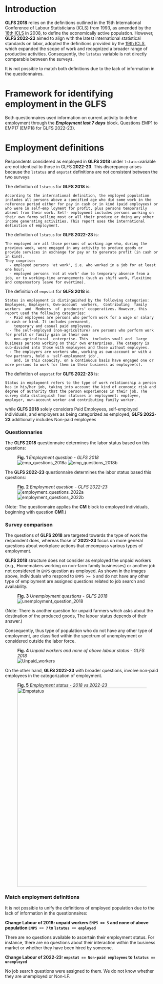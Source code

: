 # Introduction

**GLFS 2018** relies on the definitions outlined in the 15th International Conference of Labour Statisticians (ICLS) from 1993, as amended by the [18th ICLS](https://www.ilo.org/sites/default/files/wcmsp5/groups/public/@dgreports/@stat/documents/meetingdocument/wcms_099134.pdf) in 2008, to define the economically active population. However, **GLFS 2022-23** aimed to align with the latest international statistical standards on labor, adopted the definitions provided by the [19th ICLS](https://www.unescap.org/sites/default/files/ILO_overview_of_the_19th%20ICLS.pdf), which expanded the scope of work and recognized a broader range of productive activities. Consequently, the `lstatus` variable is not directly comparable between the surveys.

It is not possible to match both definitions due to the lack of information in the questionnaires.

# Framework for identifying employment in the GLFS

Both questionnaires used information on current activity to define employment through the ***Employment last 7 days*** block. Questions EMP1 to EMP17 (EMP18 for GLFS 2022-23).

# Employment definitions

Respondents considered as employed in **GLFS 2018** under ```lstatus```variable are not identical to those in GLFS **2022-23**. This discrepancy arises because the ```lstatus``` and ```empstat``` definitions are not consistent between the two surveys

The definition of ```lstatus``` for **GLFS 2018** is:
``` 
According to the international definition, the employed population includes all persons above a specified age who did some work in the reference period either for pay in cash or in kind (paid employees) or who were in self-emp loyment for profit, plus persons temporarily absent from their work. Self- employment includes persons working on their own farms selling most or all their produce or doing any other income generating activities. This report uses the international definition of employment.

``` 

The definition of ```lstatus``` for **GLFS 2022-23** is:

``` 
The employed are all those persons of working age who, during the previous week, were engaged in any activity to produce goods or provide services in exchange for pay or to generate profit (in cash or in kind). 
They comprise: 
  - employed persons 'at work', i.e. who worked in a job for at least one hour; 
  - employed persons 'not at work' due to temporary absence from a job, or to working-time arrangements (such as shift work, flexitime and compensatory leave for overtime). 

``` 

The definition of ```empstat``` for **GLFS 2018** is:   

``` 
Status in employment is distinguished by the following categories: Employees, Employers, Own-account  workers,  Contributing  family  workers  and  Members  of  producers' cooperatives. However, this report used the following categories: 
  - Paid employees are persons who perform work for a wage or salary in cash or kind. It includes permanent, 
    temporary and casual paid employees.
  - The self-employed (non-agriculture) are persons who perform work for profit or family gain in their own  
    non-agricultural  enterprise. This  includes small and  large  business persons working on their own enterprises. The category is sub-divided into those with employees and those without employees.
  - The employers are workers who, working as own-account or with a few partners, hold a 'self-employment job', 
    and, in this capacity, on a continuous basis have engaged one or more persons to work for them in their business as employee(s).

```
The definition of ```empstat``` for **GLFS 2022-23** is: 

```
Status in employment refers to the type of work relationship a person has in his/her job, taking into account the kind of economic risk and degree of authority that the person experiences in their job. The survey data distinguish four statuses in employment: employee, employer, own-account worker and contributing family worker.

```

while **GLFS 2018** solely considers Paid Employees, self-employed individuals, and employers as being categorized as employed, **GLFS 2022-23** additionally includes Non-paid employees

### Questionnaries

The **GLFS 2018** questionnaire determines the labor status based on this questions:

<figure>
  <figcaption><b>Fig. 1</b><i> Employment question - GLFS 2018 </i></figcaption>
  <img src= utilities/emp_questions_2018a.png alt=emp_questions_2018a>
  <img src= utilities/emp_questions_2018b.png alt=emp_questions_2018b>
  
</figure>

The **GLFS 2022-23** questionnaire determines the labor status based this questions:

<figure>
  <figcaption><b>Fig. 2</b><i> Employment question - GLFS 2022-23 </i></figcaption>
  <img src= utilities/employment_questions_2022a.png alt=employment_questions_2022a>
  <img src= utilities/employment_questions_2022b.png alt=employment_questions_2022b>
  
</figure>

(Note: The questionnaire applies the **CM** block to employed individuals, beginning with question **CM1**.)

### Survey comparison


The questions of **GLFS 2018** are targeted towards the type of work the respondent does, whereas those of **2022-23** focus on more general questions about workplace actions that encompass various types of employment.

**GLFS 2018** structure does not consider as employed the unpaid workers (e.g., Homemakers working on non-farm family businesses) or another job not considered in ```EMP5``` question as employed. As shown in the images above, individuals who respond to ```EMP5 >= 5``` and do not have any other type of employment are assigned questions related to job search and availability.


<figure>
  <figcaption><b>Fig. 3</b><i> Unemployment questions - GLFS 2018 </i></figcaption>
  <img src= utilities/unemployment_question_2018.png alt=unemployment_question_2018>
  
</figure>

(Note: There is another question for unpaid farmers which asks about the destination of the produced goods, The labour status depends of their answer.)

Consequently, thus type of population who do not have any other type of employment, are classified within the spectrum of unemployment or considered outside the labor force.

<figure>
  <figcaption><b>Fig. 4</b><i> Unpaid workers and none of above labour status - GLFS 2018 </i></figcaption>
  <img src= utilities/unpaid_workers.png alt=Unpaid_workers>
  
</figure>


On the other hand, **GLFS 2022-23** with broader questions, involve non-paid employees in the categorization of employment.

<figure>
  <figcaption><b>Fig. 5</b><i> Employment status - 2018 vs 2022-23 </i></figcaption>
  <img src= utilities/empstat.png alt=Empstatus width=750 height=650>
  
</figure>


### Match employment definitions

It is not possible to unify the definitions of employed population due to the lack of information in the questionnaires: 

**Change Labour of 2018: unpaid workers ```EMP5 == 5``` and none of above population ```EMP5 == 7```  to ```lstatus == employed```**

There are no questions available to ascertain their employment status. For instance, there are no questions about their interaction within the business market or whether they have been hired by someone.

**Change Labour of 2022-23: ```empstat == Non-paid employees```  to ```lstatus == unemployed```**

No job search questions were assigned to them. We do not know whether they are unemployed or Non-LF.


